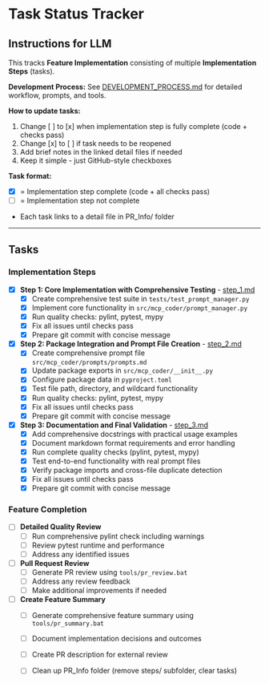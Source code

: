 # Task Status Tracker

## Instructions for LLM

This tracks **Feature Implementation** consisting of multiple **Implementation Steps** (tasks).

**Development Process:** See [DEVELOPMENT_PROCESS.md](./DEVELOPMENT_PROCESS.md) for detailed workflow, prompts, and tools.

**How to update tasks:**
1. Change [ ] to [x] when implementation step is fully complete (code + checks pass)
2. Change [x] to [ ] if task needs to be reopened
3. Add brief notes in the linked detail files if needed
4. Keep it simple - just GitHub-style checkboxes

**Task format:**
- [x] = Implementation step complete (code + all checks pass)
- [ ] = Implementation step not complete
- Each task links to a detail file in PR_Info/ folder

---

## Tasks

### Implementation Steps

- [x] **Step 1: Core Implementation with Comprehensive Testing** - [step_1.md](./steps/step_1.md)
  - [x] Create comprehensive test suite in `tests/test_prompt_manager.py`
  - [x] Implement core functionality in `src/mcp_coder/prompt_manager.py`
  - [x] Run quality checks: pylint, pytest, mypy
  - [x] Fix all issues until checks pass
  - [x] Prepare git commit with concise message

- [x] **Step 2: Package Integration and Prompt File Creation** - [step_2.md](./steps/step_2.md)
  - [x] Create comprehensive prompt file `src/mcp_coder/prompts/prompts.md`
  - [x] Update package exports in `src/mcp_coder/__init__.py`
  - [x] Configure package data in `pyproject.toml`
  - [x] Test file path, directory, and wildcard functionality
  - [x] Run quality checks: pylint, pytest, mypy
  - [x] Fix all issues until checks pass
  - [x] Prepare git commit with concise message

- [x] **Step 3: Documentation and Final Validation** - [step_3.md](./steps/step_3.md)
  - [x] Add comprehensive docstrings with practical usage examples
  - [x] Document markdown format requirements and error handling
  - [x] Run complete quality checks (pylint, pytest, mypy)
  - [x] Test end-to-end functionality with real prompt files
  - [x] Verify package imports and cross-file duplicate detection
  - [x] Fix all issues until checks pass
  - [x] Prepare git commit with concise message

### Feature Completion

- [ ] **Detailed Quality Review**
  - [ ] Run comprehensive pylint check including warnings
  - [ ] Review pytest runtime and performance
  - [ ] Address any identified issues

- [ ] **Pull Request Review**
  - [ ] Generate PR review using `tools/pr_review.bat`
  - [ ] Address any review feedback
  - [ ] Make additional improvements if needed

- [ ] **Create Feature Summary**
  - [ ] Generate comprehensive feature summary using `tools/pr_summary.bat`
  - [ ] Document implementation decisions and outcomes
  - [ ] Create PR description for external review
  - [ ] Clean up PR_Info folder (remove steps/ subfolder, clear tasks)


